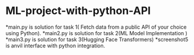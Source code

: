 # ML-project-with-python-API
*main.py is solution for task 1( Fetch data from a public API of your choice using Python).
*main2.py is solution for task 2(ML Model Implementation )
*main3.py is solution for task 3(Hugging Face Transformers)
*screenshot5 is anvil interface with python integration.
